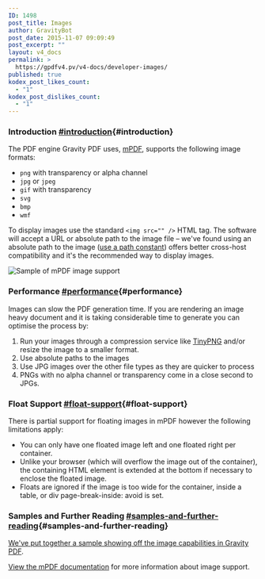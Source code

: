 ```yaml
---
ID: 1498
post_title: Images
author: GravityBot
post_date: 2015-11-07 09:09:49
post_excerpt: ""
layout: v4_docs
permalink: >
  https://gpdfv4.pv/v4-docs/developer-images/
published: true
kodex_post_likes_count:
  - "1"
kodex_post_dislikes_count:
  - "1"
---
```

### Introduction [#introduction](#introduction){#introduction}

The PDF engine Gravity PDF uses, [mPDF](http://mpdf1.com/manual/index.php), supports the following image formats:

* `png` with transparency or alpha channel
* `jpg` or `jpeg`
* `gif` with transparency
* `svg`
* `bmp`
* `wmf`

To display images use the standard `<img src="" />` HTML tag. The software will accept a URL or absolute path to the image file – we've found using an absolute path to the image ([use a path constant](https://gpdfv4.pv/v4-docs/development-helper-parameters/#useful-paths-and-urls)) offers better cross-host compatibility and it's the recommended way to display images. 

![Sample of mPDF image support](https://gpdfv4.pv/app/uploads/2015/11/image-support.png)

### Performance [#performance](#performance){#performance}

Images can slow the PDF generation time. If you are rendering an image heavy document and it is taking considerable time to generate you can optimise the process by:

1. Run your images through a compression service like [TinyPNG](https://tinypng.com/) and/or resize the image to a smaller format.
1. Use absolute paths to the images
1. Use JPG images over the other file types as they are quicker to process
1. PNGs with no alpha channel or transparency come in a close second to JPGs. 

### Float Support [#float-support](#float-support){#float-support}

There is partial support for floating images in mPDF however the following limitations apply:

* You can only have one floated image left and one floated right per container.
* Unlike your browser (which will overflow the image out of the container), the containing HTML element is extended at the bottom if necessary to enclose the floated image.
* Floats are ignored if the image is too wide for the container, inside a table, or div page-break-inside: avoid is set.

### Samples and Further Reading [#samples-and-further-reading](#samples-and-further-reading){#samples-and-further-reading}

[We've put together a sample showing off the image capabilities in Gravity PDF](https://gist.github.com/blueliquiddesigns/74216f846bbaeefeb29e).

[View the mPDF documentation](http://mpdf1.com/manual/index.php?tid=245) for more information about image support.